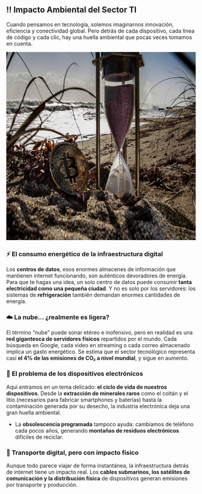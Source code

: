 ## :bangbang: Impacto Ambiental del Sector TI 

Cuando pensamos en tecnología, solemos imaginarnos innovación, eficiencia y conectividad global. Pero detrás de cada dispositivo, cada línea de código y cada clic, hay una huella ambiental que pocas veces tomamos en cuenta.  

<img src="img/impacto_ambiental.jpg" alt="imp_ambiental" width="1200" height="500">

### ⚡ El consumo energético de la infraestructura digital  
Los **centros de datos**, esos enormes almacenes de información que mantienen internet funcionando, son auténticos devoradores de energía. Para que te hagas una idea, un solo centro de datos puede consumir **tanta electricidad como una pequeña ciudad**. Y no es solo por los servidores: los sistemas de **refrigeración** también demandan enormes cantidades de energía.  

### ☁️ La nube… ¿realmente es ligera?  
El término “nube” puede sonar etéreo e inofensivo, pero en realidad es una **red gigantesca de servidores físicos** repartidos por el mundo. Cada búsqueda en Google, cada video en streaming o cada correo almacenado implica un gasto energético. Se estima que el sector tecnológico representa casi **el 4% de las emisiones de CO₂ a nivel mundial**, y sigue en aumento.  

### 📱 El problema de los dispositivos electrónicos  
Aquí entramos en un tema delicado: **el ciclo de vida de nuestros dispositivos**. Desde la **extracción de minerales raros** como el coltán y el litio (necesarios para fabricar smartphones y baterías) hasta la contaminación generada por su desecho, la industria electrónica deja una gran huella ambiental.  

- La **obsolescencia programada** tampoco ayuda: cambiamos de teléfono cada pocos años, generando **montañas de residuos electrónicos** difíciles de reciclar.  

### 🚛 Transporte digital, pero con impacto físico  
Aunque todo parece viajar de forma instantánea, la infraestructura detrás de internet tiene un impacto real. Los **cables submarinos, los satélites de comunicación y la distribución física** de dispositivos generan emisiones por transporte y producción.  

